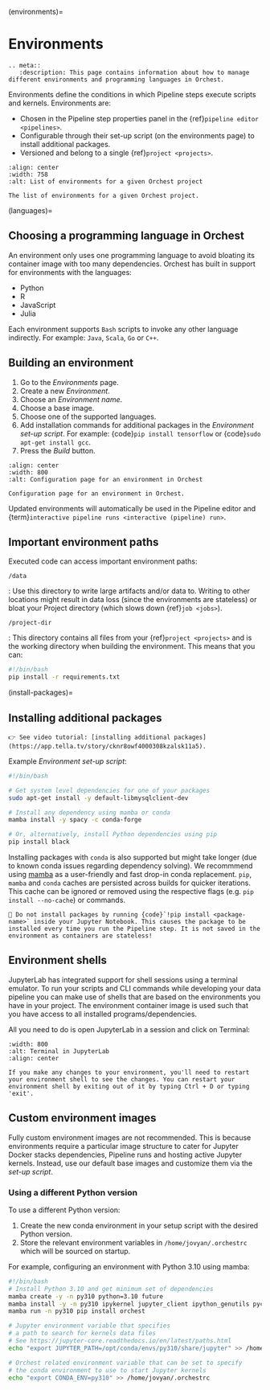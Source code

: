 (environments)=

# Environments

```{eval-rst}
.. meta::
   :description: This page contains information about how to manage different environments and programming languages in Orchest.
```

Environments define the conditions in which Pipeline steps execute scripts and kernels. Environments are:

- Chosen in the Pipeline step properties panel in the {ref}`pipeline editor <pipelines>`.
- Configurable through their set-up script (on the environments page) to install additional packages.
- Versioned and belong to a single {ref}`project <projects>`.

```{figure} ../img/environments-list.png
:align: center
:width: 758
:alt: List of environments for a given Orchest project

The list of environments for a given Orchest project.
```

(languages)=

## Choosing a programming language in Orchest

An environment only uses one programming language to avoid bloating its container image with too many dependencies.
Orchest has built in support for environments with the languages:

- Python
- R
- JavaScript
- Julia

Each environment supports `Bash` scripts to invoke any other language indirectly.
For example: `Java`, `Scala`, `Go` or `C++`.

## Building an environment

1. Go to the _Environments_ page.
2. Create a new _Environment_.
3. Choose an _Environment name_.
4. Choose a base image.
5. Choose one of the supported languages.
6. Add installation commands for additional packages in the _Environment set-up script_. For example: {code}`pip install tensorflow`
   or {code}`sudo apt-get install gcc`.
7. Press the _Build_ button.

```{figure} ../img/environment-config.png
:align: center
:width: 800
:alt: Configuration page for an environment in Orchest

Configuration page for an environment in Orchest.
```

Updated environments will automatically be used in the Pipeline editor and {term}`interactive pipeline runs <interactive (pipeline) run>`.

## Important environment paths

Executed code can access important environment paths:

`/data`

: Use this directory to write large artifacts and/or data to. Writing to other locations might result in data loss (since the environments are stateless) or bloat your Project directory (which slows down {ref}`job <jobs>`).

`/project-dir`

: This directory contains all files from your {ref}`project <projects>` and is the working directory when building the environment. This means that you can:

```bash
#!/bin/bash
pip install -r requirements.txt
```

(install-packages)=

## Installing additional packages

```{tip}
👉 See video tutorial: [installing additional packages](https://app.tella.tv/story/cknr8owf4000308kzalsk11a5).
```

Example _Environment set-up script_:

```bash
#!/bin/bash

# Get system level dependencies for one of your packages
sudo apt-get install -y default-libmysqlclient-dev

# Install any dependency using mamba or conda
mamba install -y spacy -c conda-forge

# Or, alternatively, install Python dependencies using pip
pip install black
```

Installing packages with `conda` is also supported but might take longer (due to known conda issues regarding dependency solving). We recommmend using [mamba](https://mamba.readthedocs.io/) as a user-friendly and fast drop-in conda replacement. `pip`, `mamba` and `conda` caches are persisted across builds for quicker iterations. This cache can be ignored or removed using the respective flags (e.g. `pip install --no-cache`) or commands.

```{warning}
🚨 Do not install packages by running {code}`!pip install <package-name>` inside your Jupyter Notebook. This causes the package to be installed every time you run the Pipeline step. It is not saved in the environment as containers are stateless!
```

## Environment shells

JupyterLab has integrated support for shell sessions using a terminal emulator. To run your scripts and CLI commands while developing your data pipeline you can make use of shells that are based on the environments you have in your project. The environment container image is used such that you have access to all installed programs/dependencies.

All you need to do is open JupyterLab in a session and click on Terminal:

```{image} ../img/environment-shells-jupyterlab.png
:width: 800
:alt: Terminal in JupyterLab
:align: center
```

```{warning}
If you make any changes to your environment, you'll need to restart your environment shell to see the changes. You can restart your environment shell by exiting out of it by typing Ctrl + D or typing 'exit'.
```

## Custom environment images

Fully custom environment images are not recommended. This is because environments require a particular image structure to cater for Jupyter Docker stacks dependencies, Pipeline runs and hosting active Jupyter kernels. Instead, use our default base images and customize them via the _set-up script_.

### Using a different Python version

To use a different Python version:

1. Create the new conda environment in your setup script with the desired Python version.
2. Store the relevant environment variables in `/home/jovyan/.orchestrc` which will be sourced on startup.

For example, configuring an environment with Python 3.10 using mamba:

```bash
#!/bin/bash
# Install Python 3.10 and get minimum set of dependencies
mamba create -y -n py310 python=3.10 future
mamba install -y -n py310 ipykernel jupyter_client ipython_genutils pycryptodomex future "pyarrow<8.0.0"
mamba run -n py310 pip install orchest

# Jupyter environment variable that specifies
# a path to search for kernels data files
# See https://jupyter-core.readthedocs.io/en/latest/paths.html
echo "export JUPYTER_PATH=/opt/conda/envs/py310/share/jupyter" >> /home/jovyan/.orchestrc

# Orchest related environment variable that can be set to specify
# the conda environment to use to start Jupyter kernels
echo "export CONDA_ENV=py310" >> /home/jovyan/.orchestrc
```
